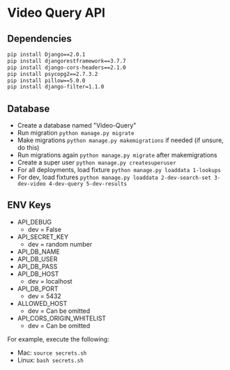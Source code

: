 # Video Query API

## Dependencies

```bash
pip install Django==2.0.1
pip install djangorestframework==3.7.7
pip install django-cors-headers==2.1.0
pip install psycopg2==2.7.3.2
pip install pillow==5.0.0
pip install django-filter=1.1.0
```

## Database

- Create a database named "Video-Query"
- Run migration `python manage.py migrate`
- Make migrations `python manage.py makemigrations` if needed (if unsure, do this)
- Run migrations again `python manage.py migrate` after makemigrations
- Create a super user `python manage.py createsuperuser`
- For all deployments, load fixture `python manage.py loaddata 1-lookups`
- For dev, load fixtures `python manage.py loaddata 2-dev-search-set 3-dev-video 4-dev-query 5-dev-results`

## ENV Keys

- API_DEBUG
  - dev = False
- API_SECRET_KEY
  - dev = random number
- API_DB_NAME
- API_DB_USER
- API_DB_PASS
- API_DB_HOST
  - dev = localhost
- API_DB_PORT
  - dev = 5432
- ALLOWED_HOST
  - dev = Can be omitted
- API_CORS_ORIGIN_WHITELIST
  - dev = Can be omitted

For example, execute the following:
  - Mac: `source secrets.sh`
  - Linux: `bash secrets.sh`
